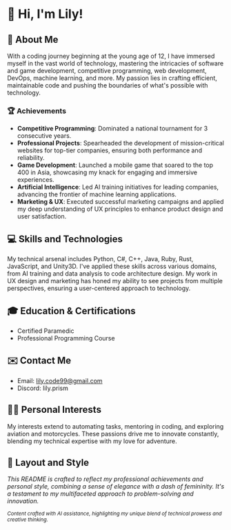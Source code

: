 # 👋 Hi, I'm Lily!

## 🌟 About Me
With a coding journey beginning at the young age of 12, I have immersed myself in the vast world of technology, mastering the intricacies of software and game development, competitive programming, web development, DevOps, machine learning, and more. My passion lies in crafting efficient, maintainable code and pushing the boundaries of what's possible with technology.

### 🏆 Achievements
- **Competitive Programming**: Dominated a national tournament for 3 consecutive years.
- **Professional Projects**: Spearheaded the development of mission-critical websites for top-tier companies, ensuring both performance and reliability.
- **Game Development**: Launched a mobile game that soared to the top 400 in Asia, showcasing my knack for engaging and immersive experiences.
- **Artificial Intelligence**: Led AI training initiatives for leading companies, advancing the frontier of machine learning applications.
- **Marketing & UX**: Executed successful marketing campaigns and applied my deep understanding of UX principles to enhance product design and user satisfaction.

## 💻 Skills and Technologies
My technical arsenal includes Python, C#, C++, Java, Ruby, Rust, JavaScript, and Unity3D. I've applied these skills across various domains, from AI training and data analysis to code architecture design. My work in UX design and marketing has honed my ability to see projects from multiple perspectives, ensuring a user-centered approach to technology.

## 🎓 Education & Certifications
- Certified Paramedic
- Professional Programming Course

## ✉️ Contact Me
- Email: [lily.code99@gmail.com](mailto:lily.code99@gmail.com)
- Discord: lily.prism

## 👩‍💻 Personal Interests
My interests extend to automating tasks, mentoring in coding, and exploring aviation and motorcycles. These passions drive me to innovate constantly, blending my technical expertise with my love for adventure.

## 🌸 Layout and Style
*This README is crafted to reflect my professional achievements and personal style, combining a sense of elegance with a dash of femininity. It's a testament to my multifaceted approach to problem-solving and innovation.*

<small>*Content crafted with AI assistance, highlighting my unique blend of technical prowess and creative thinking.*</small>